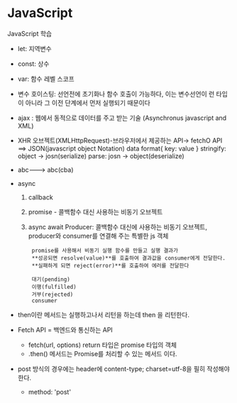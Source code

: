 # JavaScript
JavaScript 학습


- let: 지역변수
- const: 상수
- var: 함수 레벨 스코프

- 변수 호이스팅: 선언전에 초기화나 함수 호출이 가능하다, 이는 변수선언이 런 타입이 아니라 그 이전 단계에서 먼저 실행되기 때문이다

- ajax : 웹에서 동적으로 데이터를 주고 받는 기술 (Asynchronus javascript and XML)

- XHR 오브젝트(XMLHttpRequest)-브라우저에서 제공하는 API-> fetchO API
    ==> JSON(javascript object Notation) data format{ key: value }
    stringify: object -> josn(serialize)
    parse: josn -> object(deserialize)

- abc---> abc(cba)

- async
    1. callback
    2. promise - 콜백함수 대신 사용하는 비동기 오브젝트
    3. async await
        Producer:  콜백함수 대신에 사용하는 비동기 오브젝트, producer와 consumer를 연결해 주는 특별한 js 객체

            promise를 사용해서 비동기 실행 함수를 만들고 실행 결과가 
            **성공되면 resolve(value)**를 호출하여 결과값을 consumer에게 전달한다. 
            **실패하게 되면 reject(error)**를 호출하여 에러를 전달한다 

            대기(pending)
            이행(fulfilled)
            거부(rejected)
            consumer

- then이란 메서드는 실행하고나서 리턴을 하는데 then 을 리턴한다.

- Fetch API = 백엔드와 통신하는 API
    - fetch(url, options) return 타입은 promise 타입의 객체
    - .then() 메서드는 Promise를 처리할 수 있는 메서드 이다.

- post 방식의 경우에는 header에 content-type; charset=utf-8을 필히 작성해야 한다.
    - method: 'post'
